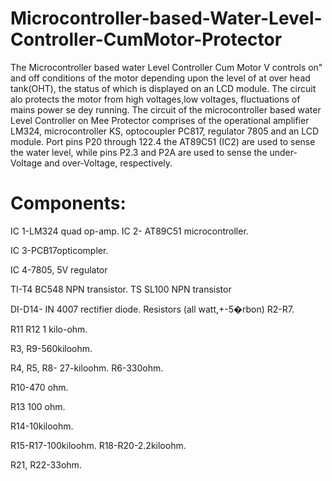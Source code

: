 # Microcontroller-based-Water-Level-Controller-CumMotor-Protector

The Microcontroller based water Level Controller Cum Motor V controls on" and off conditions of the motor depending upon the level of at over head tank(OHT), the status of which is displayed on an LCD module. The circuit alo protects the motor from high voltages,low voltages, fluctuations of mains power se dey running. The circuit of the microcontroller based water Level Controller on Mee Protector comprises of the operational amplifier LM324, microcontroller KS, optocoupler PC817, regulator 7805 and an LCD module. Port pins P20 through 122.4 the AT89C51 (IC2) are used to sense the water level, while pins P2.3 and P2A are used to sense the under-Voltage and over-Voltage, respectively.

# Components:

IC 1-LM324 quad op-amp. IC 2- AT89C51 microcontroller.

IC 3-PCB17opticompler.

IC 4-7805, 5V regulator

TI-T4 BC548 NPN transistor. TS SL100 NPN transistor

DI-D14- IN 4007 rectifier diode. Resistors (all watt,+-5�rbon) R2-R7.

R11 R12 1 kilo-ohm.

R3, R9-560kiloohm.

R4, R5, R8- 27-kiloohm. R6-330ohm.

R10-470 ohm.

R13 100 ohm.

R14-10kiloohm.

R15-R17-100kiloohm. R18-R20-2.2kiloohm.

R21, R22-33ohm.
